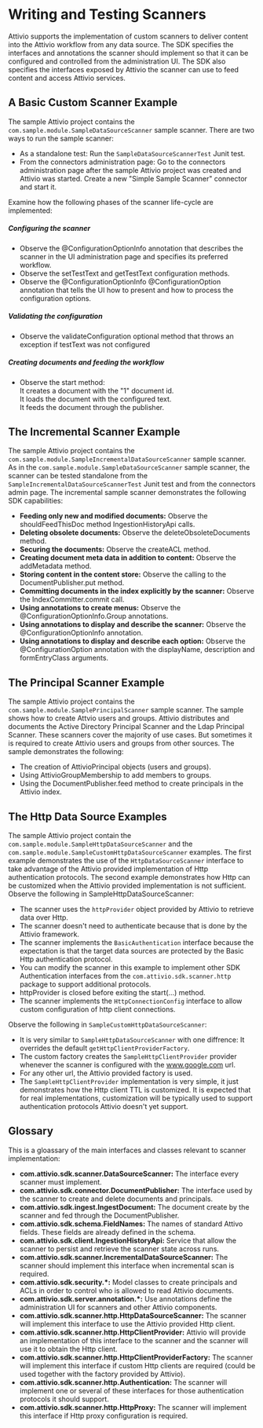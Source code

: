 # Writing and Testing Scanners

Attivio supports the implementation of custom scanners to deliver content into the Attivio workflow from any data source. The SDK specifies the interfaces and annotations the scanner should implement so that
it can be configured and controlled from the administration UI. The SDK also specifies the interfaces exposed by Attivio the scanner can use to feed content and access Attivio services.

## A Basic Custom Scanner Example

The sample Attivio project contains the `com.sample.module.SampleDataSourceScanner` sample scanner. There are two ways to run the sample scanner:
- As a standalone test: Run the `SampleDataSourceScannerTest` Junit test.
- From the connectors administration page: Go to the connectors administration page after the sample Attivio project was created and Attivio was started. Create a new "Simple Sample Scanner" connector and start it.

Examine how the following phases of the scanner life-cycle are implemented:

##### Configuring the scanner
- Observe the @ConfigurationOptionInfo annotation that describes the scanner in the UI administration page and specifies its preferred workflow.
- Observe the setTestText and getTestText configuration methods.
- Observe the @ConfigurationOptionInfo @ConfigurationOption annotation that tells the UI how to present and how to process the configuration options.

##### Validating the configuration
- Observe the validateConfiguration optional method that throws an exception if testText was not configured

##### Creating documents and feeding the workflow
- Observe the start method:  
	It creates a document with the "1" document id.  
	It loads the document with the configured text.  
	It feeds the document through the publisher.  


## The Incremental Scanner Example

The sample Attivio project contains the `com.sample.module.SampleIncrementalDataSourceScanner` sample scanner. As in the `com.sample.module.SampleDataSourceScanner` sample scanner,
the scanner can be tested standalone from the `SampleIncrementalDataSourceScannerTest` Junit test and from the connectors admin page. The incremental sample scanner demonstrates the following SDK capabilities:
- **Feeding only new and modified documents:** Observe the shouldFeedThisDoc method IngestionHistoryApi calls.
- **Deleting obsolete documents:** Observe the deleteObsoleteDocuments method.
- **Securing the documents:** Observe the createACL method.
- **Creating document meta data in addition to content:** Observe the addMetadata method.
- **Storing content in the content store:** Observe the calling to the DocumentPublisher.put method.
- **Committing documents in the index explicitly by the scanner:** Observe the IndexCommitter.commit call.
- **Using annotations to create menus:** Observe the @ConfigurationOptionInfo.Group annotations.
- **Using annotations to display and describe the scanner:** Observe the @ConfigurationOptionInfo annotation.
- **Using annotations to display and describe each option:** Observe the @ConfigurationOption annotation with the displayName, description and formEntryClass arguments.


## The Principal Scanner Example

The sample Attivio project contains the `com.sample.module.SamplePrincipalScanner` sample scanner. The sample shows how to create Attvio users and groups.
Attivio distributes and documents the Active Directory Principal Scanner and the Ldap Principal Scanner. These scanners cover the majority of use cases. But sometimes it is required
to create Attivio users and groups from other sources. The sample demonstrates the following:  
- The creation of AttivioPrincipal objects (users and groups).
- Using AttivioGroupMembership to add members to groups.
- Using the DocumentPublisher.feed method to create principals in the Attivio index.

## The Http Data Source Examples

The sample Attivio project contain the `com.sample.module.SampleHttpDataSourceScanner` and the `com.sample.module.SampleCustomHttpDataSourceScanner` examples. The
first example demonstrates the use of the `HttpDataSourceScanner` interface to take advantage of the Attivio provided implementation of Http authentication protocols. The second 
example demonstrates how Http can be customized when the Attivio provided implementation is not sufficient. Observe the following in SampleHttpDataSourceScanner:
- The scanner uses the `httpProvider` object provided by Attivio to retrieve data over Http.
- The scanner doesn't need to authenticate because that is done by the Attivio framework.
- The scanner implements the `BasicAuthentication` interface because the expectation is that the target data sources are protected by the Basic Http authentication protocol.
- You can modify the scanner in this example to implement other SDK <protocol>Authentication interfaces from the `com.attivio.sdk.scanner.http` package to support additional protocols.
- httpProvider is closed before exiting the start(...) method.  
- The scanner implements the `HttpConnectionConfig` interface to allow custom configuration of http client connections.

Observe the following in `SampleCustomHttpDataSourceScanner`:
- It is very similar to `SampleHttpDataSourceScanner` with one diffrence: It overrides the default `getHttpClientProviderFactory`.
- The custom factory creates the  `SampleHttpClientProvider` provider whenever the scanner is configured with the www.google.com url.
- For any other url, the Attivio provided factory is used.
- The `SampleHttpClientProvider` implementation is very simple, it just demonstrates how the Http client TTL is customized. It is expected that for real implementations, 
  customization will be typically used to support authentication protocols Attivio doesn't yet support.



## Glossary

This is a gloassary of the main interfaces and classes relevant to scanner implementation:  

 - **com.attivio.sdk.scanner.DataSourceScanner:** The interface every scanner must implement.  
 - **com.attivio.sdk.connector.DocumentPublisher:** The interface used by the scanner to create and delete documents and principals.  
 - **com.attivio.sdk.ingest.IngestDocument:** The document create by the scanner and fed through the DocumentPublisher.  
 - **com.attivio.sdk.schema.FieldNames:** The names of standard Attivo fields. These fields are already defined in the schema.  
 - **com.attivio.sdk.client.IngestionHistoryApi:** Service that allow the scanner to persist and retrieve the scanner state across runs.  
 - **com.attivio.sdk.scanner.IncrementalDataSourceScanner:** The scanner should implement this interface when incremental scan is required.  
 - **com.attivio.sdk.security.*:** Model classes to create principals and ACLs in order to control who is allowed to read Attivio documents.  
 - **com.attivio.sdk.server.annotation.*:** Use annotations define the administration UI for scanners and other Attivio components. 
 - **com.attivio.sdk.scanner.http.HttpDataSourceScanner:** The scanner will implement this interface to use the Attivio provided Http client.  
 - **com.attivio.sdk.scanner.http.HttpClientProvider:**  Attivio will provide an implementation of this interface to the scanner and the scanner will use it to obtain the Http client.  
 - **com.attivio.sdk.scanner.http.HttpClientProviderFactory:** The scanner will implement this interface if custom Http clients are required (could be used together with the factory provided by Attivio).  
 - **com.attivio.sdk.scanner.http.<protocol>Authentication:** The scanner will implement one or several of these interfaces for those authentication protocols it should support.  
 - **com.attivio.sdk.scanner.http.HttpProxy:** The scanner will implement this interface if Http proxy configuration is required.

